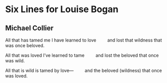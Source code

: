 # Six Lines for Louise Bogan
## Michael Collier
All that has tamed me I have learned to love
        and lost that wildness that was once beloved.

All that was loved I’ve learned to tame
        and lost the beloved that once was wild.

All that is wild is tamed by love—
        and the beloved (wildness) that once was loved.